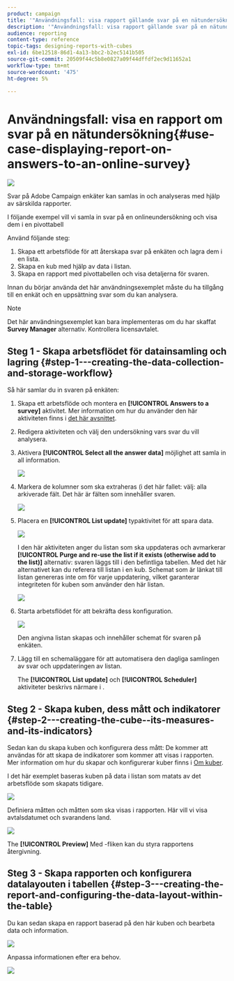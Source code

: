 ```yaml
---
product: campaign
title: '"Användningsfall: visa rapport gällande svar på en nätundersökning"'
description: '"Användningsfall: visa rapport gällande svar på en nätundersökning"'
audience: reporting
content-type: reference
topic-tags: designing-reports-with-cubes
exl-id: 6be12518-86d1-4a13-bbc2-b2ec5141b505
source-git-commit: 20509f44c5b8e0827a09f44dffdf2ec9d11652a1
workflow-type: tm+mt
source-wordcount: '475'
ht-degree: 5%

---
```


# Användningsfall: visa en rapport om svar på en nätundersökning{#use-case-displaying-report-on-answers-to-an-online-survey}

![](../../assets/v7-only.svg)

Svar på Adobe Campaign enkäter kan samlas in och analyseras med hjälp av särskilda rapporter.

I följande exempel vill vi samla in svar på en onlineundersökning och visa dem i en pivottabell

Använd följande steg:

1. Skapa ett arbetsflöde för att återskapa svar på enkäten och lagra dem i en lista.
1. Skapa en kub med hjälp av data i listan.
1. Skapa en rapport med pivottabellen och visa detaljerna för svaren.

Innan du börjar använda det här användningsexemplet måste du ha tillgång till en enkät och en uppsättning svar som du kan analysera.

>[!NOTE]
>
>Det här användningsexemplet kan bara implementeras om du har skaffat **Survey Manager** alternativ. Kontrollera licensavtalet.

## Steg 1 - Skapa arbetsflödet för datainsamling och lagring {#step-1---creating-the-data-collection-and-storage-workflow}

Så här samlar du in svaren på enkäten:

1. Skapa ett arbetsflöde och montera en **[!UICONTROL Answers to a survey]** aktivitet. Mer information om hur du använder den här aktiviteten finns i [det här avsnittet](../../surveys/using/publish--track-and-use-collected-data.md#using-the-collected-data).
1. Redigera aktiviteten och välj den undersökning vars svar du vill analysera.
1. Aktivera **[!UICONTROL Select all the answer data]** möjlighet att samla in all information.

   ![](assets/reporting_usecase_1_01.png)

1. Markera de kolumner som ska extraheras (i det här fallet: välj: alla arkiverade fält. Det här är fälten som innehåller svaren.

   ![](assets/reporting_usecase_1_02.png)

1. Placera en **[!UICONTROL List update]** typaktivitet för att spara data.

   ![](assets/reporting_usecase_1_04.png)

   I den här aktiviteten anger du listan som ska uppdateras och avmarkerar **[!UICONTROL Purge and re-use the list if it exists (otherwise add to the list)]** alternativ: svaren läggs till i den befintliga tabellen. Med det här alternativet kan du referera till listan i en kub. Schemat som är länkat till listan genereras inte om för varje uppdatering, vilket garanterar integriteten för kuben som använder den här listan.

   ![](assets/reporting_usecase_1_03.png)

1. Starta arbetsflödet för att bekräfta dess konfiguration.

   ![](assets/reporting_usecase_1_05.png)

   Den angivna listan skapas och innehåller schemat för svaren på enkäten.

1. Lägg till en schemaläggare för att automatisera den dagliga samlingen av svar och uppdateringen av listan.

   The **[!UICONTROL List update]** och **[!UICONTROL Scheduler]** aktiviteter beskrivs närmare i .

## Steg 2 - Skapa kuben, dess mått och indikatorer {#step-2---creating-the-cube--its-measures-and-its-indicators}

Sedan kan du skapa kuben och konfigurera dess mått: De kommer att användas för att skapa de indikatorer som kommer att visas i rapporten. Mer information om hur du skapar och konfigurerar kuber finns i [Om kuber](../../reporting/using/about-cubes.md).

I det här exemplet baseras kuben på data i listan som matats av det arbetsflöde som skapats tidigare.

![](assets/reporting_usecase_2_01.png)

Definiera måtten och måtten som ska visas i rapporten. Här vill vi visa avtalsdatumet och svarandens land.

![](assets/reporting_usecase_2_02.png)

The **[!UICONTROL Preview]** Med -fliken kan du styra rapportens återgivning.

## Steg 3 - Skapa rapporten och konfigurera datalayouten i tabellen {#step-3---creating-the-report-and-configuring-the-data-layout-within-the-table}

Du kan sedan skapa en rapport baserad på den här kuben och bearbeta data och information.

![](assets/reporting_usecase_3_01.png)

Anpassa informationen efter era behov.

![](assets/reporting_usecase_3_02.png)
